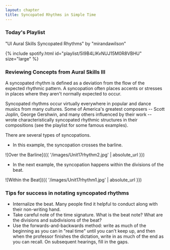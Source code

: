 ```yaml
---
layout: chapter
title: Syncopated Rhythms in Simple Time
---
```


### Today's Playlist

"UI Aural Skills Syncopated Rhythms" by "mirandawilson"

{% include spotify.html id="playlist/5I9B4LlKvNUJ15M0R8VBHU" size="large" %}

### Reviewing Concepts from Aural Skills III

A syncopated rhythm is defined as a deviation from the flow of the expected rhythmic pattern. A syncopation often places accents or stresses in places where they aren't normally expected to occur.

Syncopated rhythms occur virtually everywhere in popular and dance musics from many cultures. Some of America's greatest composers -- Scott Joplin, George Gershwin, and many others influenced by their work -- wrote characteristically syncopated rhythmic structures in their compositions (see the playlist for some famous examples).

There are several types of syncopations.

- In this example, the syncopation crosses the barline.

![Over the Barline]({{ '/images/Unit17rhythm2.jpg' | absolute_url }})

- In the next example, the syncopation happens within the divisions of the beat.

![Within the Beat]({{ '/images/Unit17rhythm1.jpg' | absolute_url }})

### Tips for success in notating syncopated rhythms

- Internalize the beat. Many people find it helpful to conduct along with their non-writing hand.
- Take careful note of the time signature. What is the beat note? What are the divisions and subdivisions of the beat?
- Use the forwards-and-backwards method: write as much of the beginning as you can in "real time" until you can't keep up, and then when the professor finishes the dictation, write in as much of the end as you can recall. On subsequent hearings, fill in the gaps.